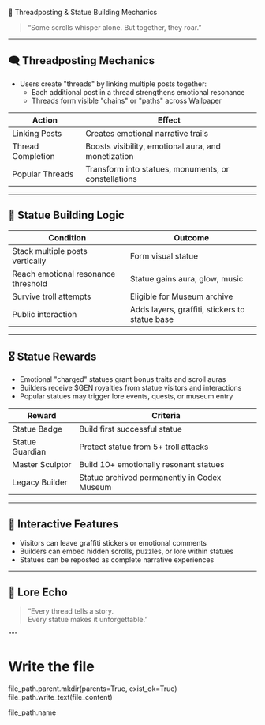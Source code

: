  🧵 Threadposting & Statue Building Mechanics

> “Some scrolls whisper alone. But together, they roar.”

---

## 🗨️ Threadposting Mechanics

- Users create "threads" by linking multiple posts together:
  - Each additional post in a thread strengthens emotional resonance
  - Threads form visible "chains" or "paths" across Wallpaper

| Action | Effect |
|--------|--------|
| Linking Posts | Creates emotional narrative trails |
| Thread Completion | Boosts visibility, emotional aura, and monetization |
| Popular Threads | Transform into statues, monuments, or constellations |

---

## 🗿 Statue Building Logic

| Condition | Outcome |
|-----------|---------|
| Stack multiple posts vertically | Form visual statue |
| Reach emotional resonance threshold | Statue gains aura, glow, music |
| Survive troll attempts | Eligible for Museum archive |
| Public interaction | Adds layers, graffiti, stickers to statue base |

---

## 🎖 Statue Rewards

- Emotional "charged" statues grant bonus traits and scroll auras
- Builders receive $GEN royalties from statue visitors and interactions
- Popular statues may trigger lore events, quests, or museum entry

| Reward | Criteria |
|--------|----------|
| Statue Badge | Build first successful statue |
| Statue Guardian | Protect statue from 5+ troll attacks |
| Master Sculptor | Build 10+ emotionally resonant statues |
| Legacy Builder | Statue archived permanently in Codex Museum |

---

## 🔗 Interactive Features

- Visitors can leave graffiti stickers or emotional comments
- Builders can embed hidden scrolls, puzzles, or lore within statues
- Statues can be reposted as complete narrative experiences

---

## 🧠 Lore Echo

> “Every thread tells a story.  
> Every statue makes it unforgettable.”

"""

# Write the file
file_path.parent.mkdir(parents=True, exist_ok=True)
file_path.write_text(file_content)

file_path.name